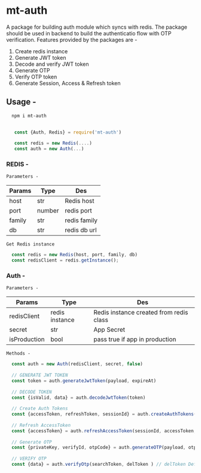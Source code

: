 # mt-auth

A package for building auth module which syncs with redis. The package should be used in backend to build the authenticatio flow with OTP verification.
Features provided by the packages are - 

1. Create redis instance
2. Generate JWT token
3. Decode and verify JWT token
4. Generate OTP
5. Verify OTP token
6. Generate Session, Access & Refresh token

## Usage - 

```bash 
  npm i mt-auth
```

```js
   
   const {Auth, Redis} = require('mt-auth')
   
   const redis = new Redis(....)
   const auth = new Auth(...)
```

### REDIS -

`Parameters -` 

| Params | Type   | Des          |
|--------|--------|--------------|
| host   | str    | Redis host   |
| port   | number | redis port   |
| family | str    | redis family |
| db     | str    | redis db url |


`Get Redis instance`
```js
  const redis = new Redis(host, port, family, db)
  const redisClient = redis.getInstance();
```

### Auth - 

`Parameters -`

| Params       | Type           | Des                                     |
|--------------|----------------|-----------------------------------------|
| redisClient  | redis instance | Redis instance created from redis class |
| secret       | str            | App Secret                              |
| isProduction | bool           | pass true if app in production          |

`Methods - `

```js
  const auth = new Auth(redisClient, secret, false)
  
  // GENERATE JWT TOKEN
  const token = auth.generateJwtToken(payload, expireAt)
  
  // DECODE TOKEN
  const {isValid, data} = auth.decodeJwtToken(token)
  
  // Create Auth Tokens 
  const {accessToken, refreshToken, sessionId} = auth.createAuthTokens(payload, accessTokenExpiry, sessionIdExpiry)
  
  // Refresh AccessToken 
  const {accessToken} = auth.refreshAccessToken(sessionId, accessToken, accessTokenExpiry)
  
  // Generate OTP
  const {privateKey, verifyId, otpCode} = auth.generateOTP(payload, otpType, otpExpiry, searchStr)
  
  // VERIFY OTP
  const {data} = auth.verifyOtp(searchToken, delToken ) // delToken Defaults to true
  
 ```

